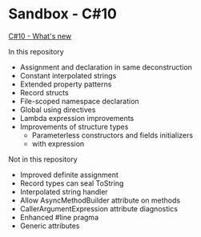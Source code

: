 # Sandbox - C#10

[C#10 - What's new](https://docs.microsoft.com/en-us/dotnet/csharp/whats-new/csharp-10#record-structs)


In this repository

- Assignment and declaration in same deconstruction
- Constant interpolated strings
- Extended property patterns
- Record structs
- File-scoped namespace declaration
- Global using directives
- Lambda expression improvements
- Improvements of structure types
  - Parameterless constructors and fields initializers
  - with expression

Not in this repository

- Improved definite assignment
- Record types can seal ToString
- Interpolated string handler
- Allow AsyncMethodBuilder attribute on methods
- CallerArgumentExpression attribute diagnostics
- Enhanced #line pragma
- Generic attributes